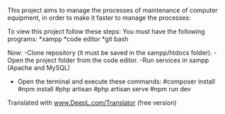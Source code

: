 This project aims to manage the processes of maintenance of computer equipment, in order to make it faster to manage the processes:

To view this project follow these steps:
You must have the following programs:
*xampp
*code editor
*git bash

Now:
-Clone repository (it must be saved in the xampp/htdocs folder).
-Open the project folder from the code editor.
-Run services in xampp (Apache and MySQL)
- Open the terminal and execute these commands:
#composer install
#npm install 
#php artisan 
#php artisan serve
#npm run dev

Translated with www.DeepL.com/Translator (free version)
